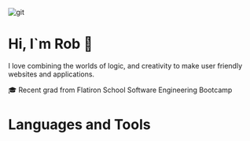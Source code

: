 ![git](https://user-images.githubusercontent.com/72527380/178062043-17a04a86-d8d9-4f17-8e40-db48ff990e62.png)


# Hi, I`m Rob 👋

I love combining the worlds of logic, and creativity to make user friendly websites and applications.

🎓 Recent grad from Flatiron School Software Engineering Bootcamp

# Languages and Tools
